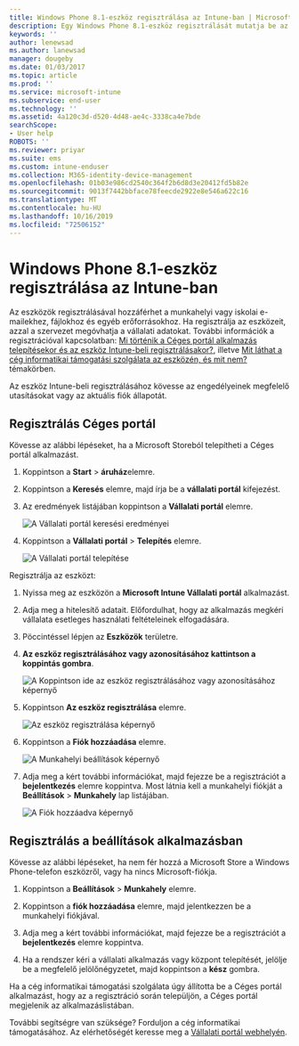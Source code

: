 ```yaml
---
title: Windows Phone 8.1-eszköz regisztrálása az Intune-ban | Microsoft Docs
description: Egy Windows Phone 8.1-eszköz regisztrálását mutatja be az Intune-ban
keywords: ''
author: lenewsad
ms.author: lanewsad
manager: dougeby
ms.date: 01/03/2017
ms.topic: article
ms.prod: ''
ms.service: microsoft-intune
ms.subservice: end-user
ms.technology: ''
ms.assetid: 4a120c3d-d520-4d48-ae4c-3338ca4e7bde
searchScope:
- User help
ROBOTS: ''
ms.reviewer: priyar
ms.suite: ems
ms.custom: intune-enduser
ms.collection: M365-identity-device-management
ms.openlocfilehash: 01b03e986cd2540c364f2b6d8d3e20412fd5b82e
ms.sourcegitcommit: 9013f7442bbface78feecde2922e8e546a622c16
ms.translationtype: MT
ms.contentlocale: hu-HU
ms.lasthandoff: 10/16/2019
ms.locfileid: "72506152"
---
```

# <a name="enroll-your-windows-phone-81-device-in-intune"></a>Windows Phone 8.1-eszköz regisztrálása az Intune-ban  

Az eszközök regisztrálásával hozzáférhet a munkahelyi vagy iskolai e-mailekhez, fájlokhoz és egyéb erőforrásokhoz. Ha regisztrálja az eszközeit, azzal a szervezet megóvhatja a vállalati adatokat. További információk a regisztrációval kapcsolatban: [Mi történik a Céges portál alkalmazás telepítésekor és az eszköz Intune-beli regisztrálásakor?](what-happens-if-you-install-the-company-portal-app-and-enroll-your-device-in-intune-windows.md), illetve [Mit láthat a cég informatikai támogatási szolgálata az eszközén, és mit nem?](what-info-can-your-company-see-when-you-enroll-your-device-in-intune.md) témakörben.  

Az eszköz Intune-beli regisztrálásához kövesse az engedélyeinek megfelelő utasításokat vagy az aktuális fiók állapotát.

## <a name="enroll-through-company-portal"></a>Regisztrálás Céges portál  
Kövesse az alábbi lépéseket, ha a Microsoft Storeból telepítheti a Céges portál alkalmazást. 

1. Koppintson a **Start** > **áruház**elemre.  

2. Koppintson a **Keresés** elemre, majd írja be a **vállalati portál** kifejezést.  

3. Az eredmények listájában koppintson a **Vállalati portál** elemre.  


    ![A Vállalati portál keresési eredményei](./media/WP81-1-CP-search-store-v2.png)  

4. Koppintson a **Vállalati portál**  &gt; **Telepítés** elemre.  


    ![A Vállalati portál telepítése](./media/WP81-2-CP-install-v2.png)  

Regisztrálja az eszközt:  

1. Nyissa meg az eszközön a **Microsoft Intune Vállalati portál** alkalmazást.  


2. Adja meg a hitelesítő adatait. Előfordulhat, hogy az alkalmazás megkéri vállalata esetleges használati feltételeinek elfogadására.  

3. Pöccintéssel lépjen az **Eszközök** területre.  

4. **Az eszköz regisztrálásához vagy azonosításához kattintson a koppintás gombra**.  


    ![A Koppintson ide az eszköz regisztrálásához vagy azonosításához képernyő](./media/WP81-enroll-1-swipe-my-devices.png)  

5. Koppintson **Az eszköz regisztrálása** elemre.  


    ![Az eszköz regisztrálása képernyő](./media/WP81-enroll-2-enroll-this-device.png)  

6. Koppintson a **Fiók hozzáadása** elemre.  


    ![A Munkahelyi beállítások képernyő](./media/WP81-enroll-3-workplace-add-acct.png)  

7. Adja meg a kért további információkat, majd fejezze be a regisztrációt a **bejelentkezés** elemre koppintva. Most látnia kell a munkahelyi fiókját a **Beállítások** &gt; **Munkahely** lap listájában.  


    ![A Fiók hozzáadva képernyő](./media/WP81-enroll-4-account-added.png)  

## <a name="enroll-through-settings-app"></a>Regisztrálás a beállítások alkalmazásban  
Kövesse az alábbi lépéseket, ha nem fér hozzá a Microsoft Store a Windows Phone-telefon eszközről, vagy ha nincs Microsoft-fiókja.

1. Koppintson a  **Beállítások** &gt; **Munkahely** elemre.  

2. Koppintson a **fiók hozzáadása** elemre, majd jelentkezzen be a munkahelyi fiókjával.  

3. Adja meg a kért további információkat, majd fejezze be a regisztrációt a **bejelentkezés** elemre koppintva.  

4. Ha a rendszer kéri a vállalati alkalmazás vagy központ telepítését, jelölje be a megfelelő jelölőnégyzetet, majd koppintson a **kész** gombra.  

Ha a cég informatikai támogatási szolgálata úgy állította be a Céges portál alkalmazást, hogy az a regisztráció során települjön, a Céges portál megjelenik az alkalmazáslistában.  

További segítségre van szüksége? Forduljon a cég informatikai támogatásához. Az elérhetőségét keresse meg a [Vállalati portál webhelyén](https://go.microsoft.com/fwlink/?linkid=2010980).
